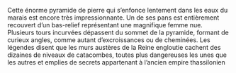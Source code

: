 Cette énorme pyramide de pierre qui s’enfonce lentement dans les eaux du marais est encore très impressionnante. Un de ses pans est entièrement recouvert d’un bas-relief représentant une magnifique femme nue. Plusieurs tours incurvées dépassent du sommet de la pyramide, formant de curieux angles, comme autant d’excroissances ou de cheminées. Les légendes disent que les murs austères de la Reine engloutie cachent des dizaines de niveaux de catacombes, toutes plus dangereuses les unes que les autres et emplies de secrets appartenant à l’ancien empire thassilonien